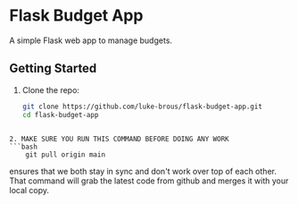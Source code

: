 # Flask Budget App

A simple Flask web app to manage budgets.

## Getting Started

1. Clone the repo:
   ```bash
   git clone https://github.com/luke-brous/flask-budget-app.git
   cd flask-budget-app
```

2. MAKE SURE YOU RUN THIS COMMAND BEFORE DOING ANY WORK
```bash
    git pull origin main

```
ensures that we both stay in sync and don't work over top of each other. That command will grab the latest code from github and merges it with your local copy.
